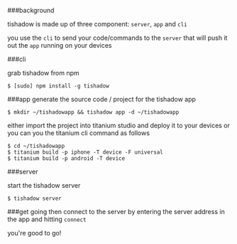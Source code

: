 
###background

tishadow is made up of three component: `server`, `app` and `cli`

you use the `cli` to send your code/commands to the `server` that will push it
out the `app` running on your devices 


###cli

grab tishadow from npm

```
$ [sudo] npm install -g tishadow
```

###app
generate the source code / project for the tishadow app

```
$ mkdir ~/tishadowapp && tishadow app -d ~/tishadowapp
```

either import the project into titanium studio and deploy it to your
devices or you can you the titanium cli command as follows

```
$ cd ~/tishadowapp
$ titanium build -p iphone -T device -F universal
$ titanium build -p android -T device
``` 

###server

start the tishadow server

```
$ tishadow server
```

###get going
then connect to the server by entering the server address in the app and hitting
`connect`

you're good to go!



